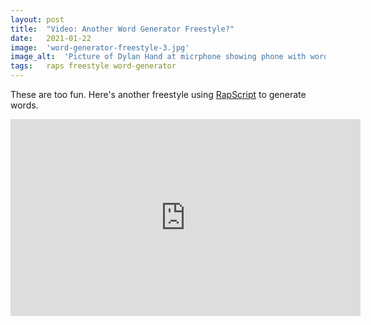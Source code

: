 ```yaml
---
layout: post
title:  "Video: Another Word Generator Freestyle?"
date:   2021-01-22
image:  'word-generator-freestyle-3.jpg'
image_alt:  'Picture of Dylan Hand at micrphone showing phone with word generator app RapScript'
tags:   raps freestyle word-generator
---
```


These are too fun. Here's another freestyle using [RapScript](https://rapscript.net) to generate words.

<iframe width="560" height="315" src="https://www.youtube-nocookie.com/embed/A2xWgHIwNDM" frameborder="0" allow="accelerometer; autoplay; encrypted-media; gyroscope; picture-in-picture" allowfullscreen></iframe>

